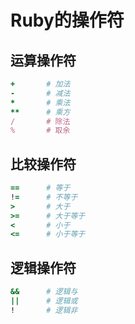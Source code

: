 # Ruby的操作符

## 运算操作符

```ruby
+		# 加法
-		# 减法
*		# 乘法
**		# 乘方
/		# 除法
%		# 取余
```

## 比较操作符

```ruby
==		# 等于
!=		# 不等于
>		# 大于
>=		# 大于等于
<		# 小于
<=		# 小于等于
```

## 逻辑操作符

```ruby
&&		# 逻辑与
||		# 逻辑或
!		# 逻辑非
```

